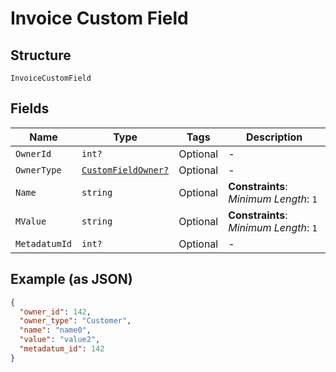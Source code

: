 
# Invoice Custom Field

## Structure

`InvoiceCustomField`

## Fields

| Name | Type | Tags | Description |
|  --- | --- | --- | --- |
| `OwnerId` | `int?` | Optional | - |
| `OwnerType` | [`CustomFieldOwner?`](../../doc/models/custom-field-owner.md) | Optional | - |
| `Name` | `string` | Optional | **Constraints**: *Minimum Length*: `1` |
| `MValue` | `string` | Optional | **Constraints**: *Minimum Length*: `1` |
| `MetadatumId` | `int?` | Optional | - |

## Example (as JSON)

```json
{
  "owner_id": 142,
  "owner_type": "Customer",
  "name": "name0",
  "value": "value2",
  "metadatum_id": 142
}
```

